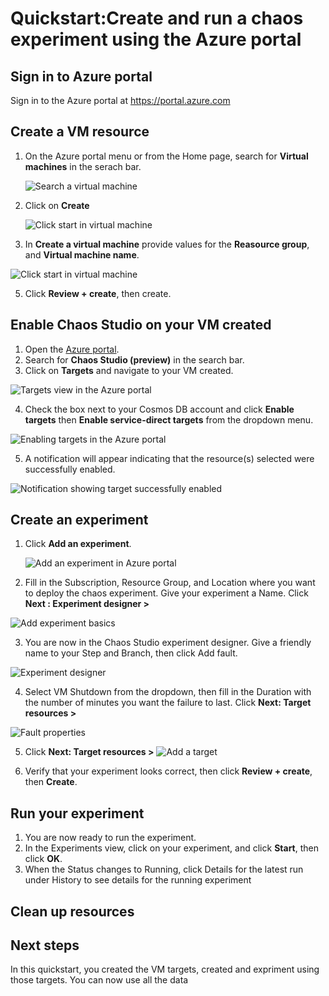 # Quickstart:Create and run a chaos experiment using the Azure portal
## Sign in to Azure portal 
Sign in to the Azure portal at https://portal.azure.com
## Create a VM resource
1. On the Azure portal menu or from the Home page, search for **Virtual machines** in the serach bar. 

    ![Search a virtual machine](images/search-virtual-machine.PNG)
    
3. Click on **Create**


    ![Click start in virtual machine](images/click-start-virtual-machine.PNG)
    
4. In **Create a virtual machine** provide values for the **Reasource group**, and **Virtual machine name**.

![Click start in virtual machine](images/create-virtual-machine.PNG)

5. Click **Review + create**, then create.

## Enable Chaos Studio on your VM created
1. Open the [Azure portal](https://portal.azure.com).
2. Search for **Chaos Studio (preview)** in the search bar.
3. Click on **Targets** and navigate to your VM created.

![Targets view in the Azure portal](images/quickstart-service-direct-targets.PNG)

4. Check the box next to your Cosmos DB account and click **Enable targets** then **Enable service-direct targets** from the dropdown menu.

![Enabling targets in the Azure portal](images/quickstart-service-direct-targets-enable.PNG)

5. A notification will appear indicating that the resource(s) selected were successfully enabled.

![Notification showing target successfully enabled](images/tutorial-service-direct-targets-enable-confirm.png)

## Create an experiment

1. Click **Add an experiment**.

    ![Add an experiment in Azure portal](images/add-an-experiment.png)

2. Fill in the Subscription, Resource Group, and Location where you want to deploy the chaos experiment. Give your experiment a Name. Click **Next : Experiment designer >**

![Add experiment basics](images/quickstart-service-direct-add-basics.PNG)

3. You are now in the Chaos Studio experiment designer. Give a friendly name to your Step and Branch, then click Add fault.

![Experiment designer](images/quickstart-service-direct-add-designer.PNG)

4. Select VM Shutdown from the dropdown, then fill in the Duration with the number of minutes you want the failure to last. Click **Next: Target resources >**

![Fault properties](images/quickstart-service-direct-add-fault.PNG)

5. Click **Next: Target resources >**
![Add a target](images/quickstart-service-direct-add-target.PNG)

6. Verify that your experiment looks correct, then click **Review + create**, then **Create**.

## Run your experiment
1. You are now ready to run the  experiment. 
2. In the Experiments view, click on your experiment, and click **Start**, then click **OK**.
3. When the Status changes to Running, click Details for the latest run under History to see details for the running experiment

## Clean up resources

## Next steps
In this quickstart, you created the VM targets, created and expriment using those targets. You can now use all the data 
